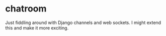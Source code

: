 # chatroom
Just fiddling around with Django channels and web sockets. I might extend this and make it more exciting.
